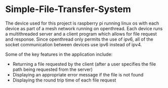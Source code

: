 # Simple-File-Transfer-System
The device used for this project is raspberry pi running linux os with each device as part of a mesh network running on ​openthread​. Each device runs a multithreaded server and a client program which allows for file request and response. Since openthread only permits the use of ipv6, all of the socket communication between devices use ipv6 instead of ipv4.

Some of the key features in the application include:
* Returning a file requested by the client (after a user specifies the file path being requested from the server)
* Displaying an appropriate error message if the file is not found
* Displaying the round trip time of each file request</p>
